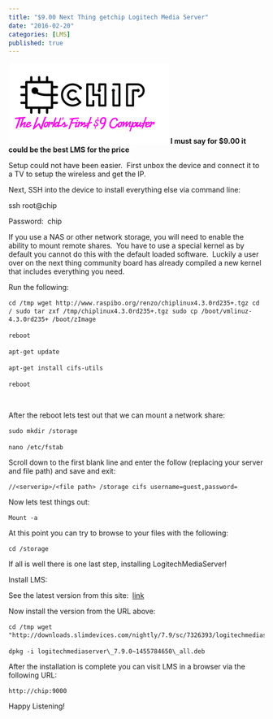 ```yaml
---
title: "$9.00 Next Thing getchip Logitech Media Server"
date: "2016-02-20"
categories: [LMS]
published: true
---
```


![](../images/getchip.png)
**I must say for $9.00 it could be the best LMS for the price**

Setup could not have been easier.  First unbox the device and connect it to a TV to setup the wireless and get the IP.

Next, SSH into the device to install everything else via command line:

ssh root@chip

Password:  chip

If you use a NAS or other network storage, you will need to enable the ability to mount remote shares.  You have to use a special kernel as by default you cannot do this with the default loaded software.  Luckily a user over on the next thing community board has already compiled a new kernel that includes everything you need.

Run the following:
```
cd /tmp wget http://www.raspibo.org/renzo/chiplinux4.3.0rd235+.tgz cd / sudo tar zxf /tmp/chiplinux4.3.0rd235+.tgz sudo cp /boot/vmlinuz-4.3.0rd235+ /boot/zImage

reboot

apt-get update

apt-get install cifs-utils

reboot
```
 

After the reboot lets test out that we can mount a network share:
```
sudo mkdir /storage

nano /etc/fstab
```

Scroll down to the first blank line and enter the follow (replacing your server and file path) and save and exit:
```
//<serverip>/<file path> /storage cifs username=guest,password=
```

Now lets test things out:
```
Mount -a
```

At this point you can try to browse to your files with the following:

```
cd /storage
```

If all is well there is one last step, installing LogitechMediaServer!

Install LMS:

See the latest version from this site:  [link](http://www.mysqueezebox.com/update/?version=7.9.0&revision=1&geturl=1&os=deb)

Now install the version from the URL above: 
```
cd /tmp wget "http://downloads.slimdevices.com/nightly/7.9/sc/7326393/logitechmediaserver\_7.9.0~1455784650\_all.deb"

dpkg -i logitechmediaserver\_7.9.0~1455784650\_all.deb
```

After the installation is complete you can visit LMS in a browser via the following URL:

```
http://chip:9000
```

Happy Listening!
